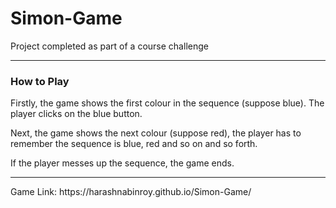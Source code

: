 # Simon-Game

Project completed as part of a course challenge <br>
<hr>
<h3>How to Play</h3>
Firstly, the game shows the first colour in the sequence (suppose blue). The player clicks on the blue button.

Next, the game shows the next colour (suppose red), the player has to remember the sequence is blue, red and so on and so forth.

If the player messes up the sequence, the game ends.
<hr>
Game Link: https://harashnabinroy.github.io/Simon-Game/
